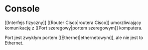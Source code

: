 # Console
[[Interfejs fizyczny]] [[Router Cisco|routera Cisco]] umorzliwiający komunikację z [[Port szeregowy|portem szeregowym]] komputera.

Port jest zwykłym portem [[Ethernet|ethernetowym]], ale nie jest to Ethernet.